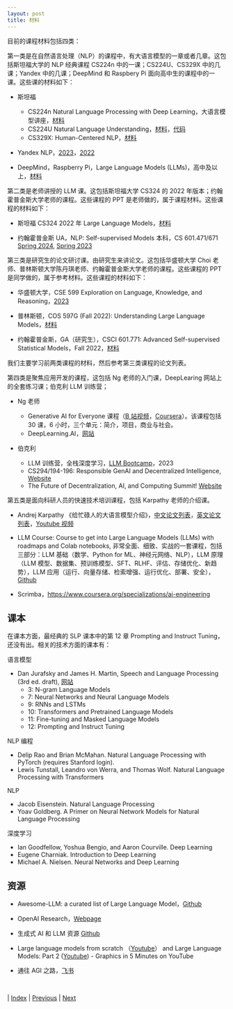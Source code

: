 ```yaml
---
layout: post
title: 材料
---
```


目前的课程材料包括四类：

第一类是在自然语言处理（NLP）的课程中，有大语言模型的一章或者几章。这包括斯坦福大学的 NLP 经典课程 CS224n 中的一课；CS224U、CS329X 中的几课；Yandex 中的几课；DeepMind 和 Raspbery Pi 面向高中生的课程中的一课。这些课的材料如下：

- 斯坦福
  - CS224n Natural Language Processing with Deep Learning，大语言模型讲座，[材料](https://web.stanford.edu/class/cs224n/)
  - CS224U Natural Language Understanding，[材料](https://web.stanford.edu/class/cs224u/)，[代码](https://github.com/cgpotts/cs224u)
  - CS329X: Human-Centered NLP，[材料](https://web.stanford.edu/class/cs329x/)

- Yandex NLP，[2023](https://github.com/yandexdataschool/nlp_course/tree/2023/)，[2022](https://github.com/yandexdataschool/nlp_course/tree/2022)

- DeepMind，Raspberry Pi，Large Language Models (LLMs)，高中及以上，[材料](https://experience-ai.org/en/units/experience-ai-lessons/lessons/7)

第二类是老师讲授的 LLM 课。这包括斯坦福大学 CS324 的 2022 年版本；约翰霍普金斯大学老师的课程。这些课程的 PPT 是老师做的，属于课程材料。这些课程的材料如下：

- 斯坦福 CS324 2022 年 Large Language Models，[材料](https://stanford-cs324.github.io/winter2022)

- 约翰霍普金斯 UA，NLP: Self-supervised Models 本科，CS 601.471/671 [Spring 2024](https://self-supervised.cs.jhu.edu/sp2024/), [Spring 2023](https://self-supervised.cs.jhu.edu/sp2023/)

第三类是研究生的论文研讨课。由研究生来讲论文。这包括华盛顿大学 Choi 老师、普林斯顿大学陈丹琪老师、约翰霍普金斯大学老师的课程。这些课程的 PPT 是同学做的，属于参考材料。这些课程的材料如下：

- 华盛顿大学，CSE 599 Exploration on Language, Knowledge, and Reasoning，[2023](https://cse599d1wi23.notion.site/cse599d1wi23/CSE-599-D1-Winter-2023-fe73cb56c11b45efb34e94c090480791)

- 普林斯顿，COS 597G (Fall 2022): Understanding Large Language Models，[材料](https://www.cs.princeton.edu/courses/archive/fall22/cos597G/)

- 约翰霍普金斯，GA（研究生），CSCI 601.771: Advanced Self-supervised Statistical Models，Fall 2022，[材料](https://self-supervised.cs.jhu.edu/fa2022/)

我们主要学习前两类课程的材料，然后参考第三类课程的论文列表。

第四类是聚焦应用开发的课程，这包括 Ng 老师的入门课，DeepLearing 网站上的全套练习课；伯克利 LLM 训练营；

- Ng 老师 
  - Generative AI for Everyone 课程（[B 站视频](https://www.bilibili.com/video/BV11G411X7nZ)，[Coursera](https://www.coursera.org/learn/generative-ai-for-everyone)）。该课程包括 30 课，6 小时，三个单元：简介，项目，商业与社会。
  - DeepLearning.AI，[网站](https://www.deeplearning.ai/)

- 伯克利
  - LLM 训练营，全栈深度学习，[LLM Bootcamp](https://fullstackdeeplearning.com/llm-bootcamp/spring-2023/)，2023
  - CS294/194-196: Responsible GenAI and Decentralized Intelligence, [Website](https://rdi.berkeley.edu/responsible-genai/f23)
  - The Future of Decentralization, AI, and Computing Summit! [Website](https://rdi.berkeley.edu/events/decentralizationaisummit)

第五类是面向科研人员的快速技术培训课程，包括 Karpathy 老师的介绍课。

- Andrej Karpathy 《给忙碌人的大语言模型介绍》，[中文论文列表](https://mp.weixin.qq.com/s/mt9W8Mf0LbZjbuRObyeWeQ)，[英文论文列表](https://blog.oxen.ai/reading-list-for-andrej-karpathys-intro-to-large-language-models-video/)，[Youtube 视频](https://www.youtube.com/results?search_query=Andrej+Karpathy)

- LLM Course: Course to get into Large Language Models (LLMs) with roadmaps and Colab notebooks, 非常全面、细致、实战的一套课程，包括三部分：LLM 基础（数学、Python for ML、神经元网络、NLP），LLM 原理（LLM 模型、数据集、预训练模型、SFT、RLHF、评估、存储优化、新趋势），LLM 应用（运行、向量存储、检索增强、运行优化、部署、安全），[Github](https://github.com/mlabonne/llm-course)

- Scrimba，https://www.coursera.org/specializations/ai-engineering

## 课本

在课本方面，最经典的 SLP 课本中的第 12 章 Prompting and Instruct Tuning，还没有出。相关的技术方面的课本有：

语言模型
- Dan Jurafsky and James H. Martin, Speech and Language Processing (3rd ed. draft), [网站](https://web.stanford.edu/~jurafsky/slp3/)
  - 3: N-gram Language Models
  - 7: Neural Networks and Neural Language Models
  - 9: RNNs and LSTMs
  - 10: Transformers and Pretrained Language Models
  - 11: Fine-tuning and Masked Language Models
  - 12: Prompting and Instruct Tuning

NLP 编程
- Delip Rao and Brian McMahan. Natural Language Processing with PyTorch (requires Stanford login).
- Lewis Tunstall, Leandro von Werra, and Thomas Wolf. Natural Language Processing with Transformers

NLP
- Jacob Eisenstein. Natural Language Processing
- Yoav Goldberg. A Primer on Neural Network Models for Natural Language Processing

深度学习
- Ian Goodfellow, Yoshua Bengio, and Aaron Courville. Deep Learning
- Eugene Charniak. Introduction to Deep Learning
- Michael A. Nielsen. Neural Networks and Deep Learning

## 资源

- Awesome-LLM: a curated list of Large Language Model，[Github](https://github.com/Hannibal046/Awesome-LLM)

- OpenAI Research，[Webpage](https://openai.com/research)

- 生成式 AI 和 LLM 资源 [Github](https://www.github-zh.com/projects/532465933-ai-notes)

- Large language models from scratch （[Youtube](https://youtu.be/lnA9DMvHtfI)） and Large Language Models: Part 2 ([Youtube](https://youtu.be/YDiSFS-yHwk)) - Graphics in 5 Minutes on YouTube

- 通往 AGI 之路，[飞书](https://waytoagi.feishu.cn/wiki/QPe5w5g7UisbEkkow8XcDmOpn8e)

<br/>

| [Index](./) | [Previous](0-1-intro) | [Next](1-1-lm)
